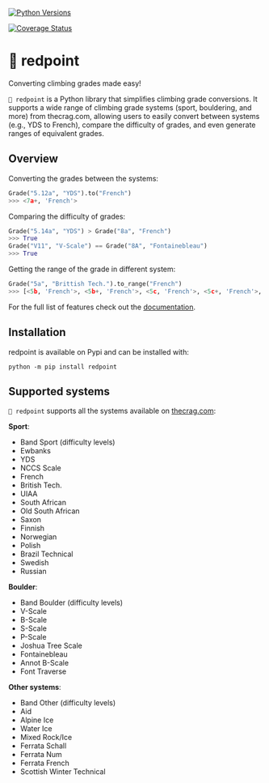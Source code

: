 [![Python Versions](https://img.shields.io/badge/Python%20Version-3.8%20%7C%203.9%20%7C%203.10%20%7C%203.11%20%7C%203.12%20%7C%203.13-blue?style=flat)](https://pypi.org/project/redpoint/)

[![Coverage Status](https://coveralls.io/repos/github/ciszko/redpoint/badge.svg?branch=master)](https://pypi.org/project/redpoint/)

# 🔴 redpoint

Converting climbing grades made easy!

`🔴 redpoint` is a Python library that simplifies climbing grade conversions.  It supports a wide range of climbing grade systems (sport, bouldering, and more) from thecrag.com, allowing users to easily convert between systems (e.g., YDS to French), compare the difficulty of grades, and even generate ranges of equivalent grades.

## Overview

Converting the grades between the systems:

```python
Grade("5.12a", "YDS").to("French")
>>> <7a+, 'French'>
```

Comparing the difficulty of grades:

```python
Grade("5.14a", "YDS") > Grade("8a", "French")
>>> True
Grade("V11", "V-Scale") == Grade("8A", "Fontainebleau")
>>> True
```

Getting the range of the grade in different system:

```python
Grade("5a", "Brittish Tech.").to_range("French")
>>> [<5b, 'French'>, <5b+, 'French'>, <5c, 'French'>, <5c+, 'French'>, <6a, 'French'>]
```

For the full list of features check out the [documentation](https://ciszko.github.io/redpoint/).

## Installation

redpoint is available on Pypi and can be installed with:

```shell
python -m pip install redpoint
```

## Supported systems

`🔴 redpoint` supports all the systems available on [thecrag.com](https://www.thecrag.com/en/article/gradesonthecrag):

**Sport**:
- Band Sport (difficulty levels)
- Ewbanks
- YDS
- NCCS Scale
- French
- British Tech.
- UIAA
- South African
- Old South African
- Saxon
- Finnish
- Norwegian
- Polish
- Brazil Technical
- Swedish
- Russian

**Boulder**:
- Band Boulder (difficulty levels)
- V-Scale
- B-Scale
- S-Scale
- P-Scale
- Joshua Tree Scale
- Fontainebleau
- Annot B-Scale
- Font Traverse

**Other systems**:
- Band Other (difficulty levels)
- Aid
- Alpine Ice
- Water Ice
- Mixed Rock/Ice
- Ferrata Schall
- Ferrata Num
- Ferrata French
- Scottish Winter Technical
